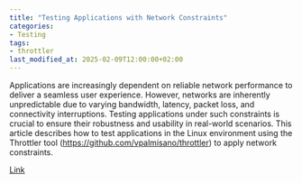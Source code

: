 ```yaml
---
title: "Testing Applications with Network Constraints"
categories:
- Testing
tags:
- throttler
last_modified_at: 2025-02-09T12:00:00+02:00
---
```


Applications are increasingly dependent on reliable network performance to deliver a seamless user experience. However, networks are inherently unpredictable due to varying bandwidth, latency, packet loss, and connectivity interruptions. Testing applications under such constraints is crucial to ensure their robustness and usability in real-world scenarios. This article describes how to test applications in the Linux environment using the Throttler tool (https://github.com/vpalmisano/throttler) to apply network constraints.

[Link](https://medium.com/@vpalmisano/testing-applications-with-network-constraints-d0ca2a9bcff2)
